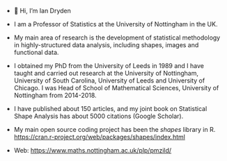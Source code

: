 - 👋 Hi, I’m Ian Dryden

- I am a Professor of Statistics at the University of Nottingham in the UK. 

- My main area of research is the development of statistical methodology in highly-structured data analysis, including shapes, images and functional data. 

- I obtained my PhD from the University of Leeds in 1989 and I have taught and carried out research at the University of Nottingham, University of South Carolina, University of Leeds and University of Chicago. I was Head of School of Mathematical Sciences, University of Nottingham from 2014-2018. 

- I have published about 150 articles, and my joint book on Statistical Shape Analysis has about 5000 citations (Google Scholar). 

- My main open source coding project has been the *shapes* library in R. https://cran.r-project.org/web/packages/shapes/index.html

- Web: https://www.maths.nottingham.ac.uk/plp/pmzild/
 
<!--- - 👋 Hi, I’m Ian Dryden
- 👀 I’m interested in Statistics
- 🌱 I’m currently learning Statistics
- 💞️ I’m looking to collaborate on Statistics
- 📫 How to reach me ian DOT dryden AT nottingham DOT ac DOT uk
iandryden/iandryden is a ✨ special ✨ repository because its `README.md` (this file) appears on your GitHub profile.
You can click the Preview link to take a look at your changes.
--->
